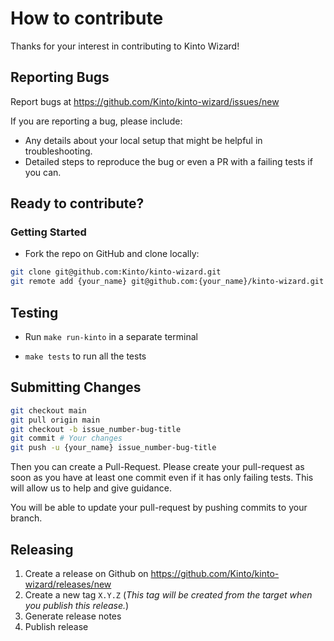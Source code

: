 How to contribute
=================

Thanks for your interest in contributing to Kinto Wizard!

## Reporting Bugs

Report bugs at https://github.com/Kinto/kinto-wizard/issues/new

If you are reporting a bug, please include:

 - Any details about your local setup that might be helpful in troubleshooting.
 - Detailed steps to reproduce the bug or even a PR with a failing tests if you can.


## Ready to contribute?

### Getting Started

 -  Fork the repo on GitHub and clone locally:

```bash
git clone git@github.com:Kinto/kinto-wizard.git
git remote add {your_name} git@github.com:{your_name}/kinto-wizard.git
```

## Testing

 - Run `make run-kinto` in a separate terminal

 -  `make tests` to run all the tests

## Submitting Changes

```bash
git checkout main
git pull origin main
git checkout -b issue_number-bug-title
git commit # Your changes
git push -u {your_name} issue_number-bug-title
```

Then you can create a Pull-Request.
Please create your pull-request as soon as you have at least one commit even if it has only failing tests. This will allow us to help and give guidance.

You will be able to update your pull-request by pushing commits to your branch.


## Releasing

1. Create a release on Github on https://github.com/Kinto/kinto-wizard/releases/new
2. Create a new tag `X.Y.Z` (*This tag will be created from the target when you publish this release.*)
3. Generate release notes
4. Publish release

